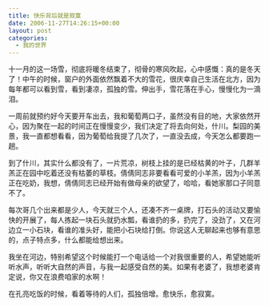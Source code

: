 ```yaml
---
title: 快乐背后就是寂寞
date: 2006-11-27T14:26:15+00:00
layout: post
categories:
  - 我的世界
---
```


十一月的这一场雪，彻底将暖冬结束了，彻骨的寒风吹起，心中感慨：真的是冬天了！中午的时候，窗户的外面依然飘着不大的雪花，很庆幸自己生活在北方，因为每年都可以看到雪，看到凄凉，孤独的雪。伸出手，雪花落在手心，慢慢化为一滴泪。

一周前就预约好今天要开车出去，我和葡萄两口子，虽然没有目的地，大家依然开心，因为聚在一起的时间正在慢慢变少，我们决定了将去向何处，什川。梨园的美景，我一直都想看看，因为葡萄给我提了几次了，一直没去成，今天怎么都要跑一趟。

到了什川，其实什么都没有了，一片荒凉，树枝上挂的是已经枯黄的叶子，几群羊羔正在园中吃着还没有枯萎的草枝。倩倩同志非要看看可爱的小羊羔，因为小羊羔正在吃奶，我想，倩倩同志已经开始有做母亲的欲望了，哈哈，看她家那口子同意不了。

每次哥几个出来都是少人，今天就三个人，还凑不齐一桌牌，打石头的活动又要愉快的开展了，每人拣起一块石头就扔水瓢，看谁扔的多，扔完了，没劲了，又在河边立一小石块，看谁的准头好，能把小石块给打倒。你说这人无聊起来也够有意思的，点子特点多，什么都能给想出来。

我坐在河边，特别希望这个时候能打一个电话给一个对我很重要的人，希望她能听听水声，听听大自然的声音，与我一起感受自然的美。如果有老婆了，我想老婆肯定说，你又在浪费咱家的水啊！

在孔亮吃饭的时候，看着等待的人们，孤独倍增。愈快乐，愈寂寞。

